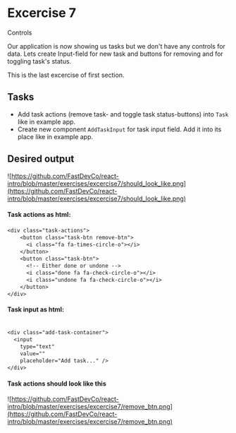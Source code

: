 # Excercise 7

Controls

Our application is now showing us tasks but we don't have any controls for data.
Lets create Input-field for new task and buttons for removing and for toggling task's status.

This is the last excercise of first section.


## Tasks
- Add task actions (remove task- and toggle task status-buttons) into `Task` like in example app.
- Create new component `AddTaskInput` for task input field. Add it into its place like in example app.

## Desired output

![https://github.com/FastDevCo/react-intro/blob/master/exercises/excercise7/should_look_like.png](https://github.com/FastDevCo/react-intro/blob/master/exercises/excercise7/should_look_like.png)

#### Task actions as html:
```
<div class="task-actions">
    <button class="task-btn remove-btn">
      <i class="fa fa-times-circle-o"></i>
    </button>
    <button class="task-btn">
      <!-- Either done or undone -->
      <i class="done fa fa-check-circle-o"></i>
      <i class="undone fa fa-check-circle-o"></i>
    </button>
</div>
```


#### Task input as html:

```

<div class="add-task-container">
  <input
    type="text"
    value=""
    placeholder="Add task..." />
</div>

```

#### Task actions should look like this

![https://github.com/FastDevCo/react-intro/blob/master/exercises/excercise7/remove_btn.png](https://github.com/FastDevCo/react-intro/blob/master/exercises/excercise7/remove_btn.png)
